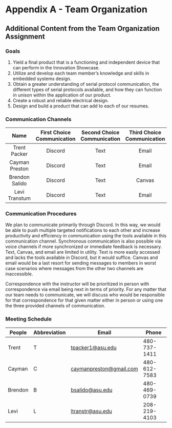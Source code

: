 # Appendix A - Team Organization

## Additional Content from the Team Organization Assignment 

### Goals

1. Yield a final product that is a functioning and independent device that can perform in the Innovation Showcase.  
2. Utilize and develop each team member’s knowledge and skills in embedded systems design.  
3. Obtain a greater understanding of serial protocol communication, the different types of serial protocols available, and how they can function in unison within the application of our product.  
4. Create a robust and reliable electrical design.  
5. Design and build a product that can add to each of our resumes. 

### Communication Channels

|      Name      | First Choice Communication | Second Choice Communication | Third Choice Communication |
|:--------------:|:--------------------------:|:---------------------------:|:--------------------------:|
| Trent Packer   |           Discord          |             Text            |            Email           |
| Cayman Preston |           Discord          |             Text            |            Email           |
| Brendon Salido |           Discord          |             Text            |           Canvas           |
| Levi Transtum  |           Discord          |             Text            |            Email           |

### Communication Procedures

We plan to communicate primarily through Discord. In this way, we would be able to push multiple targeted notifications to each other and increase productivity and efficiency in communication using the tools available in this communication channel. Synchronous communication is also possible via voice channels if more synchronized or immediate feedback is necessary. Text, Canvas, and email are limited in utility. Text is more easily accessed and lacks the tools available in Discord, but it would suffice. Canvas and email would be a last resort for sending messages to members in worst case scenarios where messages from the other two channels are inaccessible.  

Correspondence with the instructor will be prioritized in person with correspondence via email being next in terms of priority. For any matter that our team needs to communicate, we will discuss who would be responsible for that correspondence for that given matter either in person or using one the three provided channels of communication.

### Meeting Schedule

| People  	| Abbreviation 	| Email                   	| Phone        	|
|---------	|--------------	|-------------------------	|--------------	|
| Trent   	|   T            	| tpacker1@asu.edu        	| 480-737-1411 	|
| Cayman  	|   C            	| caymanpreston@gmail.com 	| 480-612-7583 	|
| Brendon 	|   B            	| bsalido@asu.edu         	| 480-469-0739 	|
| Levi    	|   L            	| ltranstr@asu.edu        	| 208-219-4103 	|